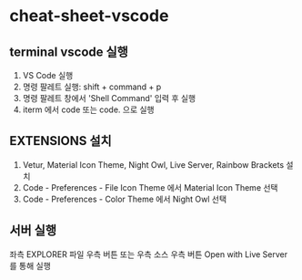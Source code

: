# cheat-sheet-vscode

## terminal vscode 실행
1. VS Code 실행
2. 명령 팔레트 실행: shift + command + p
3. 명령 팔레트 창에서 'Shell Command' 입력 후 실행
4. iterm 에서 code 또는 code. 으로 실행

## EXTENSIONS 설치
1. Vetur, Material Icon Theme, Night Owl, Live Server, Rainbow Brackets 설치
2. Code - Preferences - File Icon Theme 에서 Material Icon Theme 선택
3. Code - Preferences - Color Theme 에서 Night Owl 선택

## 서버 실행
좌측 EXPLORER 파일 우측 버튼 또는 우측 소스 우측 버튼 Open with Live Server 를 통해 실행